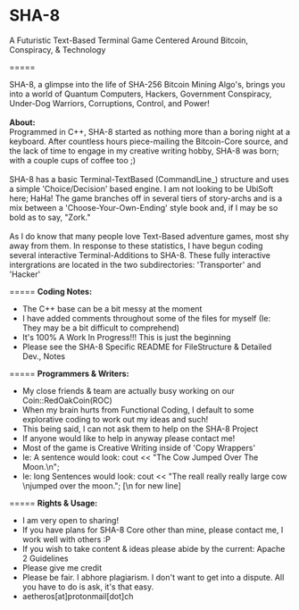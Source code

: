 SHA-8
=====

A Futuristic Text-Based Terminal Game Centered Around Bitcoin, Conspiracy, &amp; Technology

=====

SHA-8, a glimpse into the life of SHA-256 Bitcoin Mining Algo's, brings you into a world of Quantum Computers, Hackers, Government Conspiracy, Under-Dog Warriors, Corruptions, Control, and Power! 
<br>
<br>
<b>About:</b>
<br>
Programmed in C++, SHA-8 started as nothing more than a boring night at a keyboard. After countless hours piece-mailing the Bitcoin-Core source, and the lack of time to engage in my creative writing hobby, SHA-8 was born; with a couple cups of coffee too ;)
<br><br>
SHA-8 has a basic Terminal-TextBased (CommandLine_) structure and uses a simple 'Choice/Decision' based engine. I am not looking to be UbiSoft here; HaHa! The game branches off in several tiers of story-archs and is a mix between a 'Choose-Your-Own-Ending' style book and, if I may be so bold as to say, "Zork."
<br><br>
As I do know that many people love Text-Based adventure games, most shy away from them. In response to these statistics, I have begun coding several interactive Terminal-Additions to SHA-8. These fully interactive intergrations are located in the two subdirectories: 'Transporter' and 'Hacker'

=====
<b>Coding Notes:</b>
- The C++ base can be a bit messy at the moment
- I have added comments throughout some of the files for myself (Ie: They may be a bit difficult to comprehend)
- It's 100% A Work In Progress!!! This is just the beginning
- Please see the SHA-8 Specific README for FileStructure & Detailed Dev., Notes

=====
<b>Programmers & Writers:</b>
- My close friends & team are actually busy working on our Coin::RedOakCoin(ROC)
- When my brain hurts from Functional Coding, I default to some explorative coding to work out my ideas and such!
- This being said, I can not ask them to help on the SHA-8 Project
- If anyone would like to help in anyway please contact me!
- Most of the game is Creative Writing inside of 'Copy Wrappers'
- Ie: A sentence would look: cout << "The Cow Jumped Over The Moon.\n";
- Ie: long Sentences would look: cout << "The reall really really large cow \njumped over the moon."; [\n for new line]

=====
<b>Rights & Usage:</b>
- I am very open to sharing!
- If you have plans for SHA-8 Core other than mine, please contact me, I work well with others :P
- If you wish to take content & ideas please abide by the current: Apache 2 Guidelines
- Please give me credit
- Please be fair. I abhore plagiarism. I don't want to get into a dispute. All you have to do is ask, it's that easy.
- aetheros[at]protonmail[dot]ch
